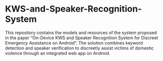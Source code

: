 # KWS-and-Speaker-Recognition-System
This repository contains the models and resources of the system proposed in the paper “On-Device KWS and Speaker Recognition System for Discreet Emergency Assistance on Android”. The solution combines keyword detection and speaker verification to discreetly assist victims of domestic violence through an integrated web app on Android.
